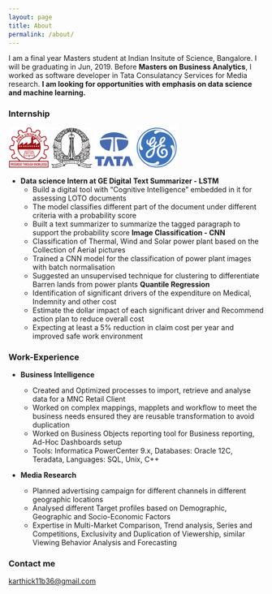 ```yaml
---
layout: page
title: About
permalink: /about/
---
```


I am a final year Masters student at Indian Insitute of Science, Bangalore. I will be graduating in Jun, 2019. Before **Masters on Business Analytics**, I worked as software developer in Tata Consulatancy Services for Media research. **I am looking for opportunities with emphasis on data science and machine learning.**

### Internship

<img src="/assets/Anna_univ.png" width="80">                    <img src="/assets/IISc.png" width="80">                     <img src="/assets/TCS.png" width="80">                     <img src="/assets/GE.png" width="80">

* **Data science Intern at GE Digital**
  **Text Summarizer - LSTM**
  - Build a digital tool with “Cognitive Intelligence” embedded in it for assessing LOTO documents
  - The model classifies different part of the document under different criteria with a probability score
  - Built a text summarizer to summarize the tagged paragraph to support the probability score
  **Image Classification - CNN**
  - Classification of Thermal, Wind and Solar power plant based on the Collection of Aerial pictures
  - Trained a CNN model for the classification of power plant images with batch normalisation
  - Suggested an unsupervised technique for clustering to differentiate Barren lands from power plants
  **Quantile Regression**
  - Identification of significant drivers of the expenditure on Medical, Indemnity and other cost
  - Estimate the dollar impact of each significant driver and Recommend action plan to reduce overall cost
  - Expecting at least a 5% reduction in claim cost per year and improved safe work environment

### Work-Experience

* **Business Intelligence**
  - Created and Optimized processes to import, retrieve and analyse data for a MNC Retail Client
  - Worked on complex mappings, mapplets and workflow to meet the business needs ensured they are reusable transformation to avoid duplication
  - Worked on Business Objects reporting tool for Business reporting, Ad-Hoc Dashboards setup
  -  Tools: Informatica PowerCenter 9.x, Databases: Oracle 12C, Teradata, Languages: SQL, Unix, C++
  
* **Media Research**
  - Planned advertising campaign for different channels in different geographic locations
  - Analysed different Target profiles based on Demographic, Geographic and Socio-Economic Factors
  - Expertise in Multi-Market Comparison, Trend analysis, Series and Competitions, Exclusivity and Duplication of Viewership, similar Viewing Behavior Analysis and Forecasting

### Contact me

[karthick11b36@gmail.com](mailto:email@domain.com)
